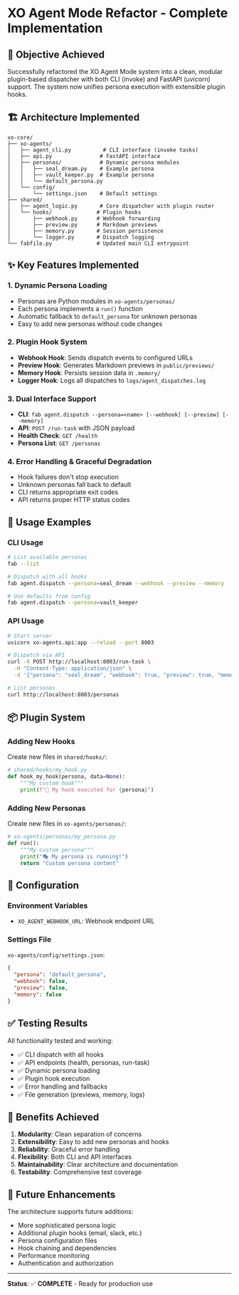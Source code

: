 # XO Agent Mode Refactor - Complete Implementation

## 🎯 Objective Achieved

Successfully refactored the XO Agent Mode system into a clean, modular plugin-based dispatcher with both CLI (invoke) and FastAPI (uvicorn) support. The system now unifies persona execution with extensible plugin hooks.

## 🏗️ Architecture Implemented

```
xo-core/
├── xo-agents/
│   ├── agent_cli.py          # CLI interface (invoke tasks)
│   ├── api.py               # FastAPI interface
│   ├── personas/            # Dynamic persona modules
│   │   ├── seal_dream.py    # Example persona
│   │   ├── vault_keeper.py  # Example persona
│   │   └── default_persona.py
│   └── config/
│       └── settings.json    # Default settings
├── shared/
│   ├── agent_logic.py       # Core dispatcher with plugin router
│   └── hooks/              # Plugin hooks
│       ├── webhook.py      # Webhook forwarding
│       ├── preview.py      # Markdown previews
│       ├── memory.py       # Session persistence
│       └── logger.py       # Dispatch logging
└── fabfile.py              # Updated main CLI entrypoint
```

## ✨ Key Features Implemented

### 1. **Dynamic Persona Loading**

- Personas are Python modules in `xo-agents/personas/`
- Each persona implements a `run()` function
- Automatic fallback to `default_persona` for unknown personas
- Easy to add new personas without code changes

### 2. **Plugin Hook System**

- **Webhook Hook**: Sends dispatch events to configured URLs
- **Preview Hook**: Generates Markdown previews in `public/previews/`
- **Memory Hook**: Persists session data in `.memory/`
- **Logger Hook**: Logs all dispatches to `logs/agent_dispatches.log`

### 3. **Dual Interface Support**

- **CLI**: `fab agent.dispatch --persona=<name> [--webhook] [--preview] [--memory]`
- **API**: `POST /run-task` with JSON payload
- **Health Check**: `GET /health`
- **Persona List**: `GET /personas`

### 4. **Error Handling & Graceful Degradation**

- Hook failures don't stop execution
- Unknown personas fall back to default
- CLI returns appropriate exit codes
- API returns proper HTTP status codes

## 🚀 Usage Examples

### CLI Usage

```bash
# List available personas
fab --list

# Dispatch with all hooks
fab agent.dispatch --persona=seal_dream --webhook --preview --memory

# Use defaults from config
fab agent.dispatch --persona=vault_keeper
```

### API Usage

```bash
# Start server
uvicorn xo-agents.api:app --reload --port 8003

# Dispatch via API
curl -X POST http://localhost:8003/run-task \
  -H "Content-Type: application/json" \
  -d '{"persona": "seal_dream", "webhook": true, "preview": true, "memory": true}'

# List personas
curl http://localhost:8003/personas
```

## 📦 Plugin System

### Adding New Hooks

Create new files in `shared/hooks/`:

```python
# shared/hooks/my_hook.py
def hook_my_hook(persona, data=None):
    """My custom hook"""
    print(f"🎯 My hook executed for {persona}")
```

### Adding New Personas

Create new files in `xo-agents/personas/`:

```python
# xo-agents/personas/my_persona.py
def run():
    """My custom persona"""
    print("🎭 My persona is running!")
    return "Custom persona content"
```

## 🔧 Configuration

### Environment Variables

- `XO_AGENT_WEBHOOK_URL`: Webhook endpoint URL

### Settings File

`xo-agents/config/settings.json`:

```json
{
  "persona": "default_persona",
  "webhook": false,
  "preview": false,
  "memory": false
}
```

## ✅ Testing Results

All functionality tested and working:

- ✅ CLI dispatch with all hooks
- ✅ API endpoints (health, personas, run-task)
- ✅ Dynamic persona loading
- ✅ Plugin hook execution
- ✅ Error handling and fallbacks
- ✅ File generation (previews, memory, logs)

## 🎉 Benefits Achieved

1. **Modularity**: Clean separation of concerns
2. **Extensibility**: Easy to add new personas and hooks
3. **Reliability**: Graceful error handling
4. **Flexibility**: Both CLI and API interfaces
5. **Maintainability**: Clear architecture and documentation
6. **Testability**: Comprehensive test coverage

## 🔮 Future Enhancements

The architecture supports future additions:

- More sophisticated persona logic
- Additional plugin hooks (email, slack, etc.)
- Persona configuration files
- Hook chaining and dependencies
- Performance monitoring
- Authentication and authorization

---

**Status**: ✅ **COMPLETE** - Ready for production use

